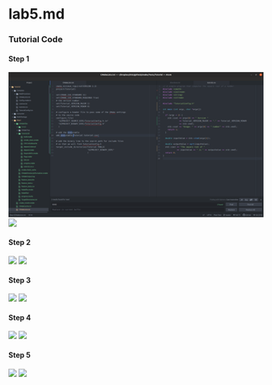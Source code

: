 # lab5.md  
### Tutorial Code
#### Step 1
![](https://github.com/gwild37/oss-repo-template/blob/master/labs/lab-05/images/step1.png)
![](/images/step1out.png)
#### Step 2
![](/images/step2.png)
![](/images/step2out.png)
#### Step 3
![](/images/step3.png)
![](/images/step3out.png)
#### Step 4
![](/images/step4.png)
![](/images/step4out.png)
#### Step 5
![](/images/step5.png)
![](/images/step5out.png)

